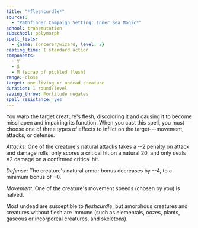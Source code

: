 ```yaml
---
title: "*fleshcurdle*"
sources:
  - "Pathfinder Campaign Setting: Inner Sea Magic*"
school: transmutation
subschool: polymorph
spell_lists:
  - {name: sorcerer/wizard, level: 2}
casting_time: 1 standard action
components:
  - V
  - S
  - M (scrap of pickled flesh)
range: close
target: one living or undead creature
duration: 1 round/level
saving_throw: Fortitude negates
spell_resistance: yes
---
```


You warp the target creature's flesh, discoloring it and causing it to become misshapen and impairing its function. When you cast this spell, you must choose one of three types of effects to inflict on the target---movement, attacks, or defense.

*Attacks:* One of the creature's natural attacks takes a --2 penalty on attack and damage rolls, only scores a critical hit on a natural 20, and only deals ×2 damage on a confirmed critical hit.

*Defense:* The creature's natural armor bonus decreases by --4, to a minimum bonus of +0.

*Movement:* One of the creature's movement speeds (chosen by you) is halved.

Most undead are susceptible to *fleshcurdle*, but amorphous creatures and creatures without flesh are immune (such as elementals, oozes, plants, gaseous or incorporeal creatures, and skeletons).

